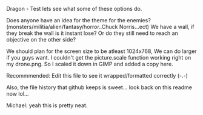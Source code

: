 Dragon - Test lets see what some of these options do.

Does anyone have an idea for the theme for the enemies? (monsters/militia/alien/fantasy/horror..Chuck Norris...ect)
We have a wall, if they break the wall is it instant lose?
Or do they still need to reach an objective on the other side?

We should plan for the screen size to be atleast 1024x768, We can do larger if you guys want. I couldn't get the picture.scale function working right on my drone.png. So I scaled it down in GIMP and added a copy here.

Recommmended: Edit this file to see it wrapped/formatted correctly (-.-)

Also, the file history that github keeps is sweet... look back on this readme now lol...

Michael: yeah this is pretty neat. 
